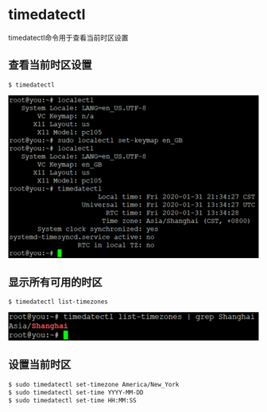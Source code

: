 # timedatectl

timedatectl命令用于查看当前时区设置

## 查看当前时区设置

```
$ timedatectl
```

![20200131_213437_39](image/20200131_213437_39.png)

## 显示所有可用的时区
```
$ timedatectl list-timezones
```

![20200131_213540_29](image/20200131_213540_29.png) 

## 设置当前时区

```
$ sudo timedatectl set-timezone America/New_York
$ sudo timedatectl set-time YYYY-MM-DD
$ sudo timedatectl set-time HH:MM:SS
```
